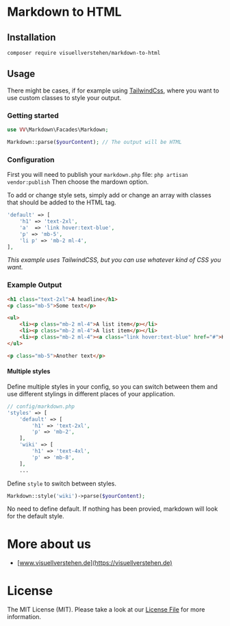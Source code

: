 # Markdown to HTML

## Installation
`composer require visuellverstehen/markdown-to-html`

## Usage

There might be cases, if for example using [TailwindCss](https://tailwindcss.com), where you want to use custom classes to style your output.

### Getting started
```php
use VV\Markdown\Facades\Markdown;

Markdown::parse($yourContent); // The output will be HTML
```

### Configuration
First you will need to publish your `markdown.php` file:
```php artisan vendor:publish```
Then choose the mardown option.

To add or change style sets, simply add or change an array with classes that should be added to the HTML tag.
```php
'default' => [
    'h1' => 'text-2xl',
    'a'  => 'link hover:text-blue',
    'p' => 'mb-5',
    'li p' => 'mb-2 ml-4',
],
```
*This example uses TailwindCSS, but you can use whatever kind of CSS you want.*

### Example Output
```html
<h1 class="text-2xl">A headline</h1>
<p class="mb-5">Some text</p>

<ul>
    <li><p class="mb-2 ml-4">A list item</p></li>
    <li><p class="mb-2 ml-4">A list item</p></li>
    <li><p class="mb-2 ml-4"><a class="link hover:text-blue" href="#">Klick me</a></p></li>
</ul>

<p class="mb-5">Another text</p>
```

#### Multiple styles
Define multiple styles in your config, so you can switch between them and use different stylings in different places of your application. 

```php 
// config/markdown.php
'styles' => [
    'default' => [
        'h1' => 'text-2xl',
        'p' => 'mb-2',
    ],
    'wiki' => [
        'h1' => 'text-4xl',
        'p' => 'mb-8',
    ],
    ...
```

Define `style` to switch between styles. 
```php 
Markdown::style('wiki')->parse($yourContent);
```

No need to define default. If nothing has been provied, markdown will look for the default style.


# More about us
- [www.visuellverstehen.de](https://visuellverstehen.de)

# License
The MIT License (MIT). Please take a look at our [License File](LICENSE.md) for more information.
